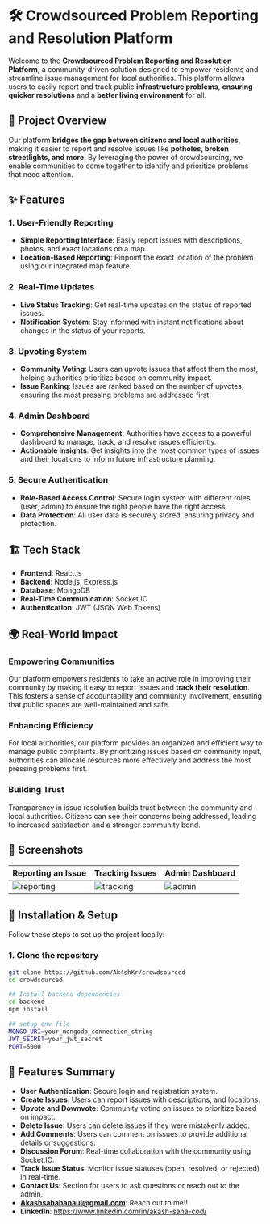 # 🛠️ Crowdsourced Problem Reporting and Resolution Platform

Welcome to the **Crowdsourced Problem Reporting and Resolution Platform**, a community-driven solution designed to empower residents and streamline issue management for local authorities. This platform allows users to easily report and track public **infrastructure problems**, **ensuring quicker resolutions** and a **better living environment** for all.

## 🚀 Project Overview

Our platform **bridges the gap between citizens and local authorities**, making it easier to report and resolve issues like **potholes, broken streetlights, and more**. By leveraging the power of crowdsourcing, we enable communities to come together to identify and prioritize problems that need attention.

## ✨ Features

### 1. **User-Friendly Reporting**
- **Simple Reporting Interface**: Easily report issues with descriptions, photos, and exact locations on a map.
- **Location-Based Reporting**: Pinpoint the exact location of the problem using our integrated map feature.

### 2. **Real-Time Updates**
- **Live Status Tracking**: Get real-time updates on the status of reported issues.
- **Notification System**: Stay informed with instant notifications about changes in the status of your reports.

### 3. **Upvoting System**
- **Community Voting**: Users can upvote issues that affect them the most, helping authorities prioritize based on community impact.
- **Issue Ranking**: Issues are ranked based on the number of upvotes, ensuring the most pressing problems are addressed first.

### 4. **Admin Dashboard**
- **Comprehensive Management**: Authorities have access to a powerful dashboard to manage, track, and resolve issues efficiently.
- **Actionable Insights**: Get insights into the most common types of issues and their locations to inform future infrastructure planning.

### 5. **Secure Authentication**
- **Role-Based Access Control**: Secure login system with different roles (user, admin) to ensure the right people have the right access.
- **Data Protection**: All user data is securely stored, ensuring privacy and protection.

## 🏗️ Tech Stack

- **Frontend**: React.js
- **Backend**: Node.js, Express.js
- **Database**: MongoDB
- **Real-Time Communication**: Socket.IO
- **Authentication**: JWT (JSON Web Tokens)

## 🌍 Real-World Impact

### Empowering Communities
Our platform empowers residents to take an active role in improving their community by making it easy to report issues and **track their resolution**. This fosters a sense of accountability and community involvement, ensuring that public spaces are well-maintained and safe.

### Enhancing Efficiency
For local authorities, our platform provides an organized and efficient way to manage public complaints. By prioritizing issues based on community input, authorities can allocate resources more effectively and address the most pressing problems first.

### Building Trust
Transparency in issue resolution builds trust between the community and local authorities. Citizens can see their concerns being addressed, leading to increased satisfaction and a stronger community bond.

## 📸 Screenshots

| Reporting an Issue | Tracking Issues | Admin Dashboard |
|--------------------|-----------------|-----------------|
| ![reporting](link-to-screenshot.png) | ![tracking](link-to-screenshot.png) | ![admin](link-to-screenshot.png) |

## 🚧 Installation & Setup

Follow these steps to set up the project locally:

### 1. Clone the repository
```bash
git clone https://github.com/Ak4shKr/crowdsourced
cd crowdsourced

## Install backend dependencies
cd backend
npm install

## setup env file
MONGO_URI=your_mongodb_connection_string
JWT_SECRET=your_jwt_secret
PORT=5000
```
## 📝 Features Summary

- **User Authentication**: Secure login and registration system.
- **Create Issues**: Users can report issues with descriptions, and locations.
- **Upvote and Downvote**: Community voting on issues to prioritize based on impact.
- **Delete Issue**: Users can delete issues if they were mistakenly added.
- **Add Comments**: Users can comment on issues to provide additional details or suggestions.
- **Discussion Forum**: Real-time collaboration with the community using Socket.IO.
- **Track Issue Status**: Monitor issue statuses (open, resolved, or rejected) in real-time.
- **Contact Us**: Section for users to ask questions or reach out to the admin.
- **Akashsahabanaul@gmail.com**: Reach out to me!!
- **LinkedIn**: https://www.linkedin.com/in/akash-saha-cod/




